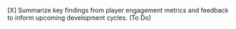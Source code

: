 [X] Summarize key findings from player engagement metrics and feedback to inform upcoming development cycles. (To Do)